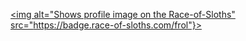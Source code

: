 [<picture>
    <source media="(prefers-color-scheme: dark)" srcset="https://badge.race-of-sloths.com/frol?theme=dark">
    <source media="(prefers-color-scheme: light)" srcset="https://badge.race-of-sloths.com/frol?theme=light">
    <img alt="Shows profile image on the Race-of-Sloths" src="https://badge.race-of-sloths.com/frol"}>
</picture>
](https://race-of-sloths.com/profile/frol)

